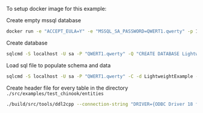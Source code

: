 
To setup docker image for this example:



Create empty mssql database 

``` sh
docker run -e "ACCEPT_EULA=Y" -e "MSSQL_SA_PASSWORD=QWERT1.qwerty" -p 1433:1433 --name sql22 --hostname sql22 -d mcr.microsoft.com/mssql/server:2022-latest
```


Create database 

``` sh
sqlcmd -S localhost -U sa -P "QWERT1.qwerty" -Q "CREATE DATABASE LightweightExample" -C
```



Load sql file to populate schema and data

``` sh
sqlcmd -S localhost -U sa -P "QWERT1.qwerty" -C -d LightweightExample -i ./src/examples/test_chinook/Chinook_Sqlite.sql
```


Create header file for every table in the directory `./src/examples/test_chinook/entities` 

``` sh
./build/src/tools/ddl2cpp --connection-string "DRIVER={ODBC Driver 18 for SQL Server};SERVER=localhost;UID=sa;PWD=QWERT1.qwerty;TrustServerCertificate=yes;DATABASE=LightweightExample" --make-aliases --database LightweightExample --schema dbo --output ./src/examples/test_chinook/entities
```
